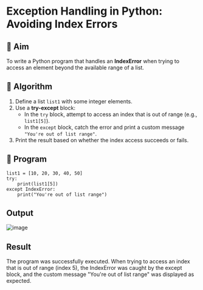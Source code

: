 # Exception Handling in Python: Avoiding Index Errors

## 🎯 Aim
To write a Python program that handles an **IndexError** when trying to access an element beyond the available range of a list.

## 🧠 Algorithm
1. Define a list `list1` with some integer elements.
2. Use a **try-except** block:
   - In the `try` block, attempt to access an index that is out of range (e.g., `list1[5]`).
   - In the `except` block, catch the error and print a custom message `"You're out of list range"`.
3. Print the result based on whether the index access succeeds or fails.

## 🧾 Program
```
list1 = [10, 20, 30, 40, 50]
try:
    print(list1[5])  
except IndexError:
    print("You're out of list range")

```
## Output
![image](https://github.com/user-attachments/assets/623e308a-8ffe-4e59-b25a-782a43c3474e)

## Result
The program was successfully executed. When trying to access an index that is out of range (index 5), the IndexError was caught by the except block, and the custom message "You're out of list range" was displayed as expected.
